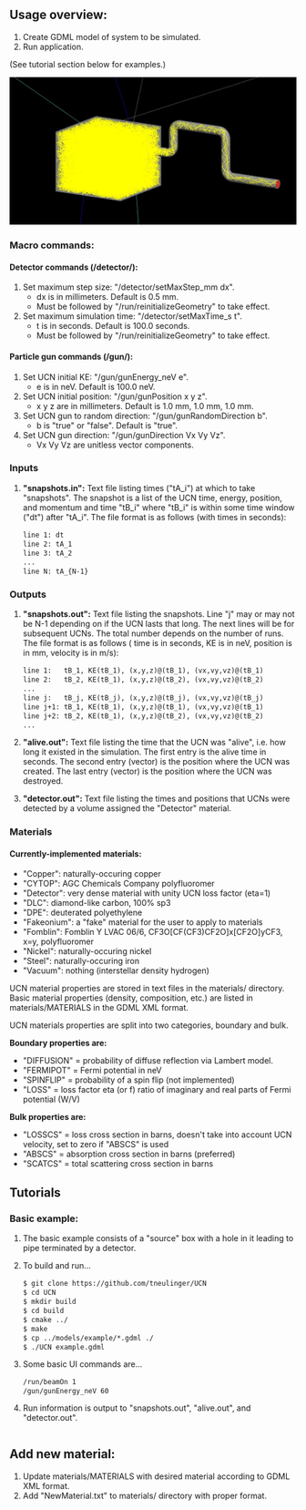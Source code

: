 ## Usage overview:
  1. Create GDML model of system to be simulated.
  2. Run application.

(See tutorial section below for examples.)

![](images/example.jpg)

### Macro commands:

#### Detector commands (/detector/):
  1. Set maximum step size: "/detector/setMaxStep_mm dx".
     - dx is in millimeters. Default is 0.5 mm.
     - Must be followed by "/run/reinitializeGeometry" to take effect.
  2. Set maximum simulation time: "/detector/setMaxTime_s t".
     - t is in seconds. Default is 100.0 seconds.
     - Must be followed by "/run/reinitializeGeometry" to take effect.
#### Particle gun commands (/gun/):
  1. Set UCN initial KE: "/gun/gunEnergy_neV e".
     - e is in neV. Default is 100.0 neV.
  2. Set UCN initial position: "/gun/gunPosition x y z".
      - x y z are in millimeters. Default is  1.0 mm, 1.0 mm, 1.0 mm.
  3. Set UCN gun to random direction: "/gun/gunRandomDirection b".
      - b is "true" or "false". Default is "true".
  4. Set UCN gun direction: "/gun/gunDirection Vx Vy Vz".
      - Vx Vy Vz are unitless vector components.

### Inputs

1. **"snapshots.in":**
  Text file listing times ("tA_i") at which to take "snapshots". The snapshot is
  a list of the UCN time, energy, position, and momentum and time "tB_i" where
  "tB_i" is within some time window ("dt") after "tA_i". The file format is as
  follows (with times in seconds):
    ```
    line 1: dt
    line 2: tA_1
    line 3: tA_2
    ...
    line N: tA_{N-1}
    ```

### Outputs

1. **"snapshots.out":**
  Text file listing the snapshots. Line "j" may or may not be N-1 depending on
  if the UCN lasts that long. The next lines will be for subsequent UCNs. The
  total number depends on the number of runs. The file format is as follows (
  time is in seconds, KE is in neV, position is in mm, velocity is in m/s):
    ```
    line 1:   tB_1, KE(tB_1), (x,y,z)@(tB_1), (vx,vy,vz)@(tB_1)
    line 2:   tB_2, KE(tB_1), (x,y,z)@(tB_2), (vx,vy,vz)@(tB_2)
    ...
    line j:   tB_j, KE(tB_j), (x,y,z)@(tB_j), (vx,vy,vz)@(tB_j)
    line j+1: tB_1, KE(tB_1), (x,y,z)@(tB_1), (vx,vy,vz)@(tB_1)
    line j+2: tB_2, KE(tB_1), (x,y,z)@(tB_2), (vx,vy,vz)@(tB_2)
    ...
    ```

2. **"alive.out":**
  Text file listing the time that the UCN was "alive", i.e. how long it existed
  in the simulation. The first entry is the alive time in seconds. The second
  entry (vector) is the position where the UCN was created. The last entry
  (vector) is the position where the UCN was destroyed.

3. **"detector.out":**
  Text file listing the times and positions that UCNs were detected by a volume
  assigned the "Detector" material.

### Materials

#### Currently-implemented materials:
- "Copper":    naturally-occuring copper
- "CYTOP":     AGC Chemicals Company polyfluoromer
- "Detector":  very dense material with unity UCN loss factor (eta=1)
- "DLC":       diamond-like carbon, 100% sp3
- "DPE":       deuterated polyethylene
- "Fakeonium": a "fake" material for the user to apply to materials
- "Fomblin":   Fomblin Y LVAC 06/6, CF3O[CF(CF3)CF2O]x[CF2O]yCF3, x=y, polyfluoromer
- "Nickel":    naturally-occuring nickel
- "Steel":     naturally-occuring iron
- "Vacuum":    nothing (interstellar density hydrogen)

UCN material properties are stored in text files in the materials/ directory.
Basic material properties (density, composition, etc.) are listed in
materials/MATERIALS in the GDML XML format.

UCN materials properties are split into two categories, boundary and bulk.

**Boundary properties are:**
- "DIFFUSION" = probability of diffuse reflection via Lambert model.
- "FERMIPOT" = Fermi potential in neV
- "SPINFLIP" = probability of a spin flip (not implemented)
- "LOSS" = loss factor eta (or f) ratio of imaginary and real parts of Fermi potential (W/V)

**Bulk properties are:**
- "LOSSCS" = loss cross section in barns, doesn't take into account UCN velocity, set to zero if "ABSCS" is used
- "ABSCS"  = absorption cross section in barns (preferred)
- "SCATCS" = total scattering cross section in barns


## Tutorials

### Basic example:
  1. The basic example consists of a "source" box with a hole in it leading to
     pipe terminated by a detector.
  2. To build and run...
      ```
      $ git clone https://github.com/tneulinger/UCN
      $ cd UCN
      $ mkdir build
      $ cd build
      $ cmake ../
      $ make
      $ cp ../models/example/*.gdml ./
      $ ./UCN example.gdml
      ```
  3. Some basic UI commands are...
      ```
      /run/beamOn 1
      /gun/gunEnergy_neV 60
      ```
  4. Run information is output to "snapshots.out", "alive.out", and
     "detector.out".

     ```

## Add new material:
  1. Update materials/MATERIALS with desired material according to GDML XML format.
  2. Add "NewMaterial.txt" to materials/ directory with proper format.
